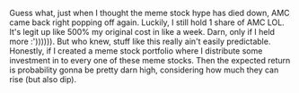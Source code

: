 Guess what, just when I thought the meme stock hype has died down, AMC came back right popping off again. Luckily, I still hold 1 share of AMC LOL. It's legit up like 500% my original cost in like a week. Darn, only if I held more :')))))). But who knew, stuff like this really ain't easily predictable. Honestly, if I created a meme stock portfolio where I distribute some investment in to every one of these meme stocks. Then the expected return is probability gonna be pretty darn high, considering how much they can rise (but also dip). 

